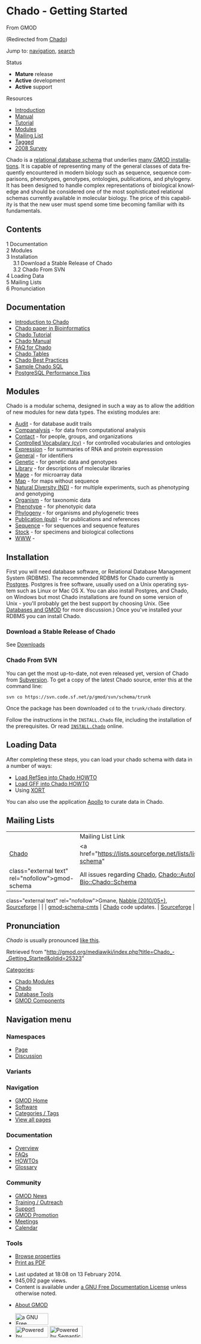 <div id="mw-page-base" class="noprint">

</div>

<div id="mw-head-base" class="noprint">

</div>

<div id="content" class="mw-body" role="main">

<span id="top"></span>

<div id="mw-js-message" style="display:none;">

</div>



# <span dir="auto">Chado - Getting Started</span>

<div id="bodyContent">

<div id="siteSub">

From GMOD

</div>

<div id="contentSub">

(Redirected from
[Chado](http://gmod.org/mediawiki/index.php?title=Chado&redirect=no "Chado"))

</div>

<div id="jump-to-nav" class="mw-jump">

Jump to: [navigation](#mw-navigation), [search](#p-search)

</div>

<div id="mw-content-text" class="mw-content-ltr" lang="en" dir="ltr">

<div class="componentBox">

<div class="compBoxHdr">

Status

</div>

- **Mature** release
- **Active** development
- **Active** support

<div class="compBoxHdr">

Resources

</div>

- [Introduction](Introduction_to_Chado "Introduction to Chado")
- [Manual](Chado_Manual "Chado Manual")
- <a href="Chado_Tutorial" class="mw-redirect"
  title="Chado Tutorial">Tutorial</a>
- [Modules](Chado_Modules "Chado Modules")
- <a href="https://lists.sourceforge.net/lists/listinfo/gmod-schema"
  class="external text" rel="nofollow">Mailing List</a>
- [Tagged](Category:Chado "Category:Chado")
- <a href="../extras/2008GMODCommunitySurvey.html#Chado"
  class="external text" rel="nofollow">2008 Survey</a>

</div>

Chado is a [relational database
schema](Glossary#Database_Schema "Glossary") that underlies [many GMOD
installations](GMOD_Users "GMOD Users"). It is capable of representing
many of the general classes of data frequently encountered in modern
biology such as sequence, sequence comparisons, phenotypes, genotypes,
ontologies, publications, and phylogeny. It has been designed to handle
complex representations of biological knowledge and should be considered
one of the most sophisticated relational schemas currently available in
molecular biology. The price of this capability is that the new user
must spend some time becoming familiar with its fundamentals.

<div id="toc" class="toc">

<div id="toctitle">

## Contents

</div>

- [<span class="tocnumber">1</span>
  <span class="toctext">Documentation</span>](#Documentation)
- [<span class="tocnumber">2</span>
  <span class="toctext">Modules</span>](#Modules)
- [<span class="tocnumber">3</span>
  <span class="toctext">Installation</span>](#Installation)
  - [<span class="tocnumber">3.1</span> <span class="toctext">Download a
    Stable Release of Chado</span>](#Download_a_Stable_Release_of_Chado)
  - [<span class="tocnumber">3.2</span> <span class="toctext">Chado From
    SVN</span>](#Chado_From_SVN)
- [<span class="tocnumber">4</span> <span class="toctext">Loading
  Data</span>](#Loading_Data)
- [<span class="tocnumber">5</span> <span class="toctext">Mailing
  Lists</span>](#Mailing_Lists)
- [<span class="tocnumber">6</span>
  <span class="toctext">Pronunciation</span>](#Pronunciation)

</div>

## <span id="Documentation" class="mw-headline">Documentation</span>

- [Introduction to Chado](Introduction_to_Chado "Introduction to Chado")
- <a
  href="http://bioinformatics.oxfordjournals.org/cgi/content/abstract/23/13/i337?ijkey=QYeUct9uLSzefgk&amp;keytype=ref"
  class="external text" rel="nofollow">Chado paper in Bioinformatics</a>
- <a href="Chado_Tutorial" class="mw-redirect"
  title="Chado Tutorial">Chado Tutorial</a>
- [Chado Manual](Chado_Manual "Chado Manual")
- [FAQ for Chado](Chado_FAQ "Chado FAQ")
- [Chado Tables](Chado_Tables "Chado Tables")
- [Chado Best Practices](Chado_Best_Practices "Chado Best Practices")
- [Sample Chado SQL](Sample_Chado_SQL "Sample Chado SQL")
- [PostgreSQL Performance
  Tips](PostgreSQL_Performance_Tips "PostgreSQL Performance Tips")

## <span id="Modules" class="mw-headline">Modules</span>

Chado is a modular schema, designed in such a way as to allow the
addition of new modules for new data types. The existing modules are:

- [Audit](Chado_Audit_Module "Chado Audit Module") - for database audit
  trails
- [Companalysis](Chado_Companalysis_Module "Chado Companalysis Module") -
  for data from computational analysis
- [Contact](Chado_Contact_Module "Chado Contact Module") - for people,
  groups, and organizations
- [Controlled Vocabulary (cv)](Chado_CV_Module "Chado CV Module") - for
  controlled vocabularies and ontologies
- [Expression](Chado_Expression_Module "Chado Expression Module") - for
  summaries of RNA and protein expresssion
- [General](Chado_General_Module "Chado General Module") - for
  identifiers
- [Genetic](Chado_Genetic_Module "Chado Genetic Module") - for genetic
  data and genotypes
- [Library](Chado_Library_Module "Chado Library Module") - for
  descriptions of molecular libraries
- [Mage](Chado_Mage_Module "Chado Mage Module") - for microarray data
- [Map](Chado_Map_Module "Chado Map Module") - for maps without sequence
- [Natural Diversity
  (ND)](Chado_Natural_Diversity_Module.1 "Chado Natural Diversity Module") -
  for multiple experiments, such as phenotyping and genotyping
- [Organism](Chado_Organism_Module "Chado Organism Module") - for
  taxonomic data
- [Phenotype](Chado_Phenotype_Module "Chado Phenotype Module") - for
  phenotypic data
- [Phylogeny](Chado_Phylogeny_Module "Chado Phylogeny Module") - for
  organisms and phylogenetic trees
- [Publication
  (pub)](Chado_Publication_Module "Chado Publication Module") - for
  publications and references
- [Sequence](Chado_Sequence_Module "Chado Sequence Module") - for
  sequences and sequence features
- [Stock](Chado_Stock_Module "Chado Stock Module") - for specimens and
  biological collections
- [WWW](Chado_WWW_Module "Chado WWW Module") -

  

## <span id="Installation" class="mw-headline">Installation</span>

First you will need database software, or Relational Database Management
System (RDBMS). The recommended RDBMS for Chado currently is
<a href="http://www.postgresql.org/" class="external text"
rel="nofollow">Postgres</a>. Postgres is free software, usually used on
a Unix operating system such as Linux or Mac OS X. You can also install
Postgres, and Chado, on Windows but most Chado installations are found
on some version of Unix - you'll probably get the best support by
choosing Unix. (See [Databases and
GMOD](Databases_and_GMOD "Databases and GMOD") for more discussion.)
Once you've installed your RDBMS you can install Chado.

  

### <span id="Download_a_Stable_Release_of_Chado" class="mw-headline">Download a Stable Release of Chado</span>

See [Downloads](Downloads "Downloads")

  

### <span id="Chado_From_SVN" class="mw-headline">Chado From SVN</span>

You can get the most up-to-date, not even released yet, version of Chado
from <a href="Subversion" class="mw-redirect"
title="Subversion">Subversion</a>. To get a copy of the latest Chado
source, enter this at the command line:

    svn co https://svn.code.sf.net/p/gmod/svn/schema/trunk

Once the package has been downloaded `cd` to the `trunk/chado`
directory.

Follow the instructions in the `INSTALL.Chado` file, including the
installation of the prerequisites. Or read <a
href="http://gmod.svn.sourceforge.net/viewvc/gmod/schema/trunk/chado/INSTALL.Chado"
class="external text" rel="nofollow"><code>INSTALL.Chado</code></a>
online.

## <span id="Loading_Data" class="mw-headline">Loading Data</span>

After completing these steps, you can load your chado schema with data
in a number of ways:

- [Load RefSeq into Chado
  HOWTO](Load_RefSeq_Into_Chado "Load RefSeq Into Chado")
- [Load GFF into Chado HOWTO](Load_GFF_Into_Chado "Load GFF Into Chado")
- Using [XORT](XORT.1 "XORT")

You can also use the application [Apollo](Apollo.1 "Apollo") to curate
data in Chado.

## <span id="Mailing_Lists" class="mw-headline">Mailing Lists</span>

|  |  |  |  |
|----|----|----|----|
|  | Mailing List Link | Description | Archive(s) |
| <a href="Chado" class="mw-redirect" title="Chado">Chado</a> | <a href="https://lists.sourceforge.net/lists/listinfo/gmod-schema"
class="external text" rel="nofollow">gmod-schema</a> | All issues regarding <a href="Chado" class="mw-redirect" title="Chado">Chado</a>, [Chado::AutoDBI](Chado::AutoDBI "Chado::AutoDBI"), and [Bio::Chado::Schema](Bio::Chado::Schema "Bio::Chado::Schema") | <a href="http://dir.gmane.org/gmane.science.biology.gmod.schema"
class="external text" rel="nofollow">Gmane</a>, <a href="http://gmod.827538.n3.nabble.com/Chado-f815597.html"
class="external text" rel="nofollow">Nabble (2010/05+)</a>, <a
href="http://sourceforge.net/mailarchive/forum.php?forum_name=gmod-schema"
class="external text" rel="nofollow">Sourceforge</a> |
|  | <a href="https://lists.sourceforge.net/lists/listinfo/gmod-schema-cmts"
class="external text" rel="nofollow">gmod-schema-cmts</a> | <a href="Chado" class="mw-redirect" title="Chado">Chado</a> code updates. | <a
href="http://sourceforge.net/mailarchive/forum.php?forum_name=gmod-schema-cmts"
class="external text" rel="nofollow">Sourceforge</a> |

## <span id="Pronunciation" class="mw-headline">Pronunciation</span>

*Chado* is usually pronounced
<a href="../mediawiki/images/e/e4/Chado.mp3" class="internal"
title="Chado.mp3">like this</a>.

</div>

<div class="printfooter">

Retrieved from
"<http://gmod.org/mediawiki/index.php?title=Chado_-_Getting_Started&oldid=25323>"

</div>

<div id="catlinks" class="catlinks">

<div id="mw-normal-catlinks" class="mw-normal-catlinks">

[Categories](Special:Categories "Special:Categories"):

- [Chado Modules](Category:Chado_Modules "Category:Chado Modules")
- [Chado](Category:Chado "Category:Chado")
- [Database Tools](Category:Database_Tools "Category:Database Tools")
- [GMOD Components](Category:GMOD_Components "Category:GMOD Components")

</div>

</div>

<div class="visualClear">

</div>

</div>

</div>

<div id="mw-navigation">

## Navigation menu

<div id="mw-head">



<div id="left-navigation">

<div id="p-namespaces" class="vectorTabs" role="navigation"
aria-labelledby="p-namespaces-label">

### Namespaces

- <span id="ca-nstab-main"><a href="Chado_-_Getting_Started" accesskey="c"
  title="View the content page [c]">Page</a></span>
- <span id="ca-talk"><a
  href="http://gmod.org/mediawiki/index.php?title=Talk:Chado_-_Getting_Started&amp;action=edit&amp;redlink=1"
  accesskey="t"
  title="Discussion about the content page [t]">Discussion</a></span>

</div>

<div id="p-variants" class="vectorMenu emptyPortlet" role="navigation"
aria-labelledby="p-variants-label">

### 

### Variants[](#)

<div class="menu">

</div>

</div>

</div>

<div id="right-navigation">





</div>



</div>

</div>

</div>

<div id="mw-panel">

<div id="p-logo" role="banner">

<a href="Main_Page"
style="background-image: url(../images/GMOD-cogs.png);"
title="Visit the main page"></a>

</div>

<div id="p-Navigation" class="portal" role="navigation"
aria-labelledby="p-Navigation-label">

### Navigation

<div class="body">

- <span id="n-GMOD-Home">[GMOD Home](Main_Page)</span>
- <span id="n-Software">[Software](GMOD_Components)</span>
- <span id="n-Categories-.2F-Tags">[Categories /
  Tags](Categories)</span>
- <span id="n-View-all-pages">[View all pages](Special:AllPages)</span>

</div>

</div>

<div id="p-Documentation" class="portal" role="navigation"
aria-labelledby="p-Documentation-label">

### Documentation

<div class="body">

- <span id="n-Overview">[Overview](Overview)</span>
- <span id="n-FAQs">[FAQs](Category:FAQ)</span>
- <span id="n-HOWTOs">[HOWTOs](Category:HOWTO)</span>
- <span id="n-Glossary">[Glossary](Glossary)</span>

</div>

</div>

<div id="p-Community" class="portal" role="navigation"
aria-labelledby="p-Community-label">

### Community

<div class="body">

- <span id="n-GMOD-News">[GMOD News](GMOD_News)</span>
- <span id="n-Training-.2F-Outreach">[Training /
  Outreach](Training_and_Outreach)</span>
- <span id="n-Support">[Support](Support)</span>
- <span id="n-GMOD-Promotion">[GMOD Promotion](GMOD_Promotion)</span>
- <span id="n-Meetings">[Meetings](Meetings)</span>
- <span id="n-Calendar">[Calendar](Calendar)</span>

</div>

</div>

<div id="p-tb" class="portal" role="navigation"
aria-labelledby="p-tb-label">

### Tools

<div class="body">


- <span id="t-smwbrowselink"><a href="Special:Browse/Chado_-2D_Getting_Started"
  rel="smw-browse">Browse properties</a></span>
- <span id="t-pdf">[Print as
  PDF](http://gmod.org/mediawiki/index.php?title=Special:PdfPrint&page=Chado_-_Getting_Started)</span>

</div>

</div>

</div>

</div>

<div id="footer" role="contentinfo">

- <span id="footer-info-lastmod">Last updated at 18:08 on 13 February
  2014.</span>
- <span id="footer-info-viewcount">945,092 page views.</span>
- <span id="footer-info-copyright">Content is available under
  <a href="http://www.gnu.org/licenses/fdl-1.3.html" class="external"
  rel="nofollow">a GNU Free Documentation License</a> unless otherwise
  noted.</span>

<!-- -->

- <span id="footer-places-about">[About
  GMOD](GMOD:About "GMOD:About")</span>

<!-- -->

- <span id="footer-copyrightico">[<img src="http://www.gnu.org/graphics/gfdl-logo-small.png" width="88"
  height="31" alt="a GNU Free Documentation License" />](http://www.gnu.org/licenses/fdl-1.3.html)</span>
- <span id="footer-poweredbyico">[<img
  src="../mediawiki/skins/common/images/poweredby_mediawiki_88x31.png"
  width="88" height="31" alt="Powered by MediaWiki" />](http://www.mediawiki.org/)
  [<img
  src="../mediawiki/extensions/SemanticMediaWiki/resources/images/smw_button.png"
  width="88" height="31" alt="Powered by Semantic MediaWiki" />](https://www.semantic-mediawiki.org/wiki/Semantic_MediaWiki)</span>

<div style="clear:both">

</div>

</div>
